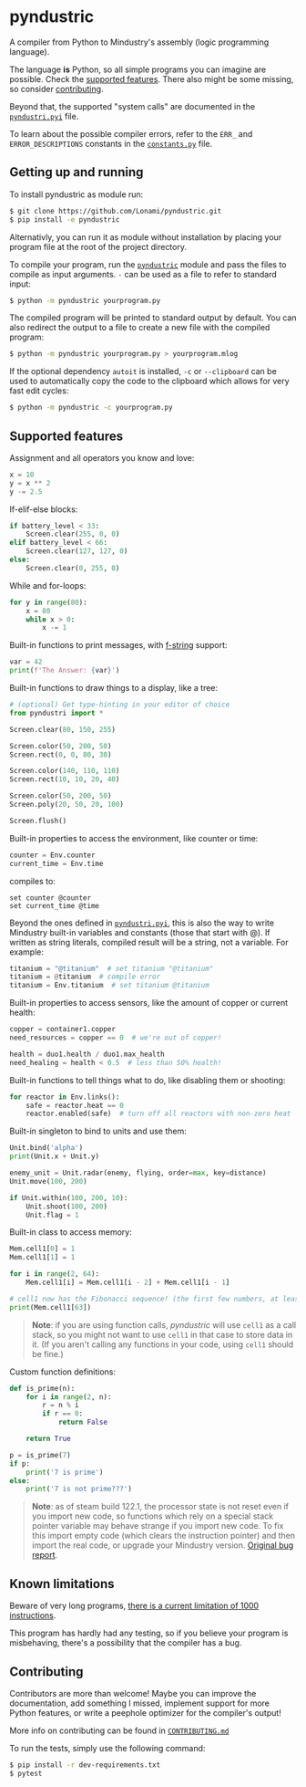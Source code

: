 # pyndustric

A compiler from Python to Mindustry's assembly (logic programming language).

The language **is** Python, so all simple programs you can imagine are possible. Check the [supported features][features]. There also might be some missing, so consider [contributing].

Beyond that, the
supported "system calls" are documented in the [`pyndustri.pyi`] file.

To learn about the possible compiler errors, refer to the `ERR_` and `ERROR_DESCRIPTIONS`
constants in the [`constants.py`] file.

## Getting up and running

To install pyndustric as module run:

```sh
$ git clone https://github.com/Lonami/pyndustric.git
$ pip install -e pyndustric
```

Alternativly, you can run it as module without installation by placing your program file at the root of the project directory.


To compile your program, run the [`pyndustric`] module and pass the files to compile as input arguments.
`-` can be used as a file to refer to standard input:

```sh
$ python -m pyndustric yourprogram.py
```

The compiled program will be printed to standard output by default.
You can also redirect the output to a file to create a new file with the compiled program:

```sh
$ python -m pyndustric yourprogram.py > yourprogram.mlog
```

If the optional dependency `autoit` is installed, `-c` or `--clipboard` can be used to
automatically copy the code to the clipboard which allows for very fast edit cycles:

```sh
$ python -m pyndustric -c yourprogram.py
```

## Supported features

Assignment and all operators you know and love:

```python
x = 10
y = x ** 2
y -= 2.5
```

If-elif-else blocks:

```python
if battery_level < 33:
    Screen.clear(255, 0, 0)
elif battery_level < 66:
    Screen.clear(127, 127, 0)
else:
    Screen.clear(0, 255, 0)
```

While and for-loops:

```python
for y in range(80):
    x = 80
    while x > 0:
        x -= 1
```

Built-in functions to print messages, with [f-string] support:

```python
var = 42
print(f'The Answer: {var}')
```

Built-in functions to draw things to a display, like a tree:

```python
# (optional) Get type-hinting in your editor of choice
from pyndustri import *

Screen.clear(80, 150, 255)

Screen.color(50, 200, 50)
Screen.rect(0, 0, 80, 30)

Screen.color(140, 110, 110)
Screen.rect(10, 10, 20, 40)

Screen.color(50, 200, 50)
Screen.poly(20, 50, 20, 100)

Screen.flush()
```

Built-in properties to access the environment, like counter or time:

```python
counter = Env.counter
current_time = Env.time
```

compiles to:

```
set counter @counter
set current_time @time
```

Beyond the ones defined in [`pyndustri.pyi`], this is also the way to write Mindustry built-in variables and constants
(those that start with @). If written as string literals, compiled result will be a string, not a variable. For example:

```python
titanium = "@titanium"  # set titanium "@titanium"
titanium = @titanium  # compile error
titanium = Env.titanium  # set titanium @titanium
```

Built-in properties to access sensors, like the amount of copper or current health:

```python
copper = container1.copper
need_resources = copper == 0  # we're out of copper!

health = duo1.health / duo1.max_health
need_healing = health < 0.5  # less than 50% health!
```

Built-in functions to tell things what to do, like disabling them or shooting:

```python
for reactor in Env.links():
    safe = reactor.heat == 0
    reactor.enabled(safe)  # turn off all reactors with non-zero heat
```

Built-in singleton to bind to units and use them:

```python
Unit.bind('alpha')
print(Unit.x + Unit.y)

enemy_unit = Unit.radar(enemy, flying, order=max, key=distance)
Unit.move(100, 200)

if Unit.within(100, 200, 10):
    Unit.shoot(100, 200)
    Unit.flag = 1
```

Built-in class to access memory:

```python
Mem.cell1[0] = 1
Mem.cell1[1] = 1

for i in range(2, 64):
    Mem.cell1[i] = Mem.cell1[i - 2] + Mem.cell1[i - 1]

# cell1 now has the Fibonacci sequence! (the first few numbers, at least)
print(Mem.cell1[63])
```

> **Note**: if you are using function calls, *pyndustric* will use `cell1` as a call stack, so you might not want to use `cell1` in that case to store data in it. (If you aren't calling any functions in your code, using `cell1` should be fine.)

Custom function definitions:

```python
def is_prime(n):
    for i in range(2, n):
        r = n % i
        if r == 0:
            return False

    return True

p = is_prime(7)
if p:
    print('7 is prime')
else:
    print('7 is not prime???')
```

> **Note**: as of steam build 122.1, the processor state is not reset even if you import new code,
> so functions which rely on a special stack pointer variable may behave strange if you import new
> code. To fix this import empty code (which clears the instruction pointer) and then import the
> real code, or upgrade your Mindustry version. [Original bug report][ip-not-reset].

## Known limitations

Beware of very long programs, [there is a current limitation of 1000 instructions][limit-k].

This program has hardly had any testing, so if you believe your program is misbehaving, there's
a possibility that the compiler has a bug.

## Contributing

Contributors are more than welcome! Maybe you can improve the documentation, add something I
missed, implement support for more Python features, or write a peephole optimizer for the
compiler's output!

More info on contributing can be found in [`CONTRIBUTING.md`]

To run the tests, simply use the following command:

```sh
$ pip install -r dev-requirements.txt
$ pytest
```

[f-string]: https://docs.python.org/3/reference/lexical_analysis.html#f-strings
[ip-not-reset]: https://github.com/Anuken/Mindustry/issues/4189
[limit-k]: https://github.com/Anuken/Mindustry/blob/ab19e6ffbd7a64117cd70d3e3b88806c13822c94/core/src/mindustry/logic/LExecutor.java#L28
[`pyndustri.pyi`]: pyndustri.pyi
[`constants.py`]: pyndustric/constants.py
[`pyndustric`]: pyndustric
[features]: #Supported-features
[contributing]: #Contributing
[`CONTRIBUTING.md`]: CONTRIBUTING.md
